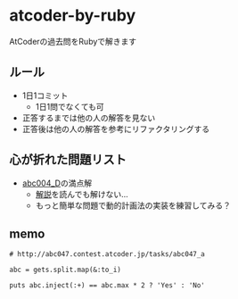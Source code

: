 # atcoder-by-ruby
AtCoderの過去問をRubyで解きます

## ルール
- 1日1コミット
  - 1日1問でなくても可
- 正答するまでは他の人の解答を見ない
- 正答後は他の人の解答を参考にリファクタリングする

## 心が折れた問題リスト
- [abc004_D](http://abc004.contest.atcoder.jp/tasks/abc004_4)の満点解
  - [解説](https://www.slideshare.net/chokudai/abc004)を読んでも解けない...
  - もっと簡単な問題で動的計画法の実装を練習してみる？

## memo

~~~
# http://abc047.contest.atcoder.jp/tasks/abc047_a

abc = gets.split.map(&:to_i)

puts abc.inject(:+) == abc.max * 2 ? 'Yes' : 'No'
~~~